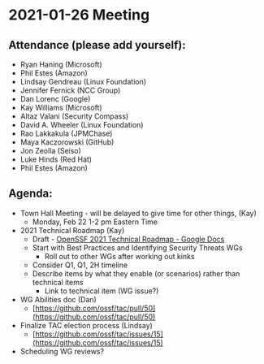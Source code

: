 # **2021-01-26 Meeting**

## Attendance (please add yourself):

* Ryan Haning (Microsoft)
* Phil Estes (Amazon)
* Lindsay Gendreau (Linux Foundation)
* Jennifer Fernick (NCC Group)
* Dan Lorenc (Google)
* Kay Williams (Microsoft)
* Altaz Valani (Security Compass)
* David A. Wheeler (Linux Foundation)
* Rao Lakkakula (JPMChase)
* Maya Kaczorowski (GitHub)
* Jon Zeolla (Seiso)
* Luke Hinds (Red Hat)
* Phil Estes (Amazon)
 
## Agenda:

* Town Hall Meeting - will be delayed to give time for other things, (Kay)
    * Monday, Feb 22 1-2 pm Eastern Time
* 2021 Technical Roadmap (Kay)
    * Draft  - [OpenSSF 2021 Technical Roadmap - Google Docs](https://docs.google.com/document/d/1wMP_BTmfwC1xBq0cLpwh8gFwAef0QhYmKHNpcAPUJKg/edit#)
    * Start with Best Practices and Identifying Security Threats WGs
        * Roll out to other WGs after working out kinks
    * Consider Q1, Q1, 2H timeline
    * Describe items by what they enable (or scenarios) rather than technical items
        * Link to technical item (WG issue?)
* WG Abilities doc (Dan)
    * [https://github.com/ossf/tac/pull/50](https://github.com/ossf/tac/pull/50) 
* Finalize TAC election process (Lindsay)
    * [https://github.com/ossf/tac/issues/15](https://github.com/ossf/tac/issues/15)
* Scheduling WG reviews?